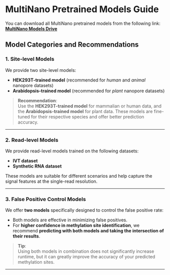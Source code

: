 # MultiNano Pretrained Models Guide

You can download all MultiNano pretrained models from the following link:  
[**MultiNano Models Drive**](https://drive.google.com/drive/folders/18vjG8KKiuw8K0IBtQWP_CQ55vHZOTbFF?usp=drive_link)

## Model Categories and Recommendations

### 1. Site-level Models

We provide two site-level models:

- **HEK293T-trained model** (recommended for *human* and *animal* nanopore datasets)
- **Arabidopsis-trained model** (recommended for *plant* nanopore datasets)

> **Recommendation**:  
Use the **HEK293T-trained model** for mammalian or human data, and the **Arabidopsis-trained model** for plant data. These models are fine-tuned for their respective species and offer better prediction accuracy.

---

### 2. Read-level Models

We provide read-level models trained on the following datasets:

- **IVT dataset**
- **Synthetic RNA dataset**

These models are suitable for different scenarios and help capture the signal features at the single-read resolution.

---

### 3. False Positive Control Models

We offer **two models** specifically designed to control the false positive rate:

- Both models are effective in minimizing false positives.
- For **higher confidence in methylation site identification**, we recommend **predicting with both models and taking the intersection of their results**.

> **Tip**:  
Using both models in combination does not significantly increase runtime, but it can greatly improve the accuracy of your predicted methylation sites.

---
